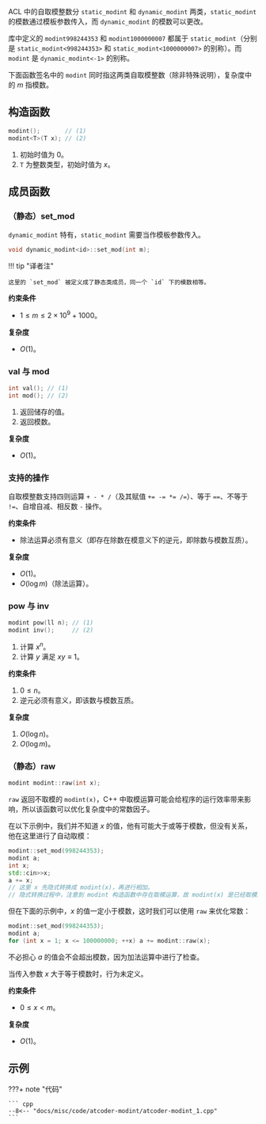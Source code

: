ACL 中的自取模整数分 `static_modint` 和 `dynamic_modint` 两类，`static_modint` 的模数通过模板参数传入，而 `dynamic_modint` 的模数可以更改。

库中定义的 `modint998244353` 和 `modint1000000007` 都属于 `static_modint`（分别是 `static_modint<998244353>` 和 `static_modint<1000000007>` 的别称）。而 `modint` 是 `dynamic_modint<-1>` 的别称。

下面函数签名中的 `modint` 同时指这两类自取模整数（除非特殊说明），复杂度中的 $m$ 指模数。

## 构造函数

``` cpp
modint();       // (1)
modint<T>(T x); // (2)
```

1. 初始时值为 $0$。
2. `T` 为整数类型，初始时值为 $x$。

## 成员函数

### （静态）set_mod

`dynamic_modint` 特有，`static_modint` 需要当作模板参数传入。

``` cpp
void dynamic_modint<id>::set_mod(int m);
```

!!! tip "译者注"

    这里的 `set_mod` 被定义成了静态类成员，同一个 `id` 下的模数相等。

**约束条件**

- $1\le m\le 2\times 10^9 + 1000$。

**复杂度**

- $O(1)$。

### val 与 mod

``` cpp
int val(); // (1)
int mod(); // (2)
```

1. 返回储存的值。
2. 返回模数。

**复杂度**

- $O(1)$。

### 支持的操作

自取模整数支持四则运算 `+ - * /`（及其赋值 `+= -= *= /=`）、等于 `==`、不等于 `!=`、自增自减、相反数 `-` 操作。

**约束条件**

- 除法运算必须有意义（即存在除数在模意义下的逆元，即除数与模数互质）。

**复杂度**

- $O(1)$。
- $O(\log m)$（除法运算）。

### pow 与 inv

``` cpp
modint pow(ll n); // (1)
modint inv();     // (2)
```

1. 计算 $x^n$。
2. 计算 $y$ 满足 $xy\equiv 1$。

**约束条件**

1. $0\le n$。
2. 逆元必须有意义，即该数与模数互质。

**复杂度**

1. $O(\log n)$。
2. $O(\log m)$。

### （静态）raw

``` cpp
modint modint::raw(int x);
```

`raw` 返回不取模的 `modint(x)`，C++ 中取模运算可能会给程序的运行效率带来影响，所以该函数可以优化复杂度中的常数因子。

在以下示例中，我们并不知道 $x$ 的值，他有可能大于或等于模数，但没有关系，他在这里进行了自动取模：

``` cpp
modint::set_mod(998244353);
modint a;
int x;
std::cin>>x;
a += x;
// 这里 x 先隐式转换成 modint(x)，再进行相加。
// 隐式转换过程中，注意到 modint 构造函数中存在取模运算，故 modint(x) 是已经取模过的。
```

但在下面的示例中，$x$ 的值一定小于模数，这时我们可以使用 `raw` 来优化常数：

``` cpp
modint::set_mod(998244353);
modint a;
for (int x = 1; x <= 100000000; ++x) a += modint::raw(x);
```

不必担心 $a$ 的值会不会超出模数，因为加法运算中进行了检查。

当传入参数 $x$ 大于等于模数时，行为未定义。

**约束条件**

- $0\le x < m$。

**复杂度**

- $O(1)$。

## 示例

???+ note "代码"

    ``` cpp
    --8<-- "docs/misc/code/atcoder-modint/atcoder-modint_1.cpp"
    ```
